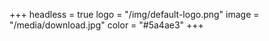 +++
headless = true
logo = "/img/default-logo.png"
image = "/media/download.jpg"
color = "#5a4ae3"
+++
